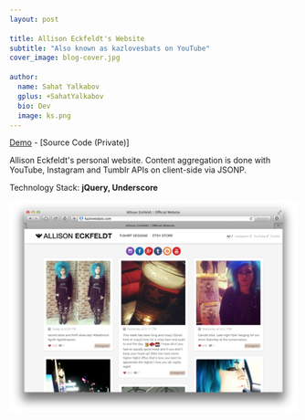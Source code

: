 ```yaml
---
layout: post

title: Allison Eckfeldt's Website
subtitle: "Also known as kazlovesbats on YouTube"
cover_image: blog-cover.jpg

author:
  name: Sahat Yalkabov
  gplus: +SahatYalkabov
  bio: Dev
  image: ks.png
---
```


[Demo](http://kazlovesbats.com/) - [Source Code (Private)]

Allison Eckfeldt's personal website.
Content aggregation is done with YouTube, Instagram and Tumblr APIs on client-side via JSONP.

Technology Stack: **jQuery, Underscore**

<div class="full zoomable"><img src="/images/projects/kazlovesbats.png"></div>